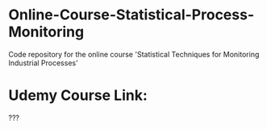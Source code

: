 # Online-Course-Statistical-Process-Monitoring
Code repository for the online course 'Statistical Techniques for Monitoring Industrial Processes'

# Udemy Course Link:
???
